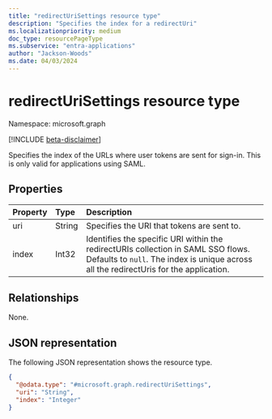 ```yaml
---
title: "redirectUriSettings resource type"
description: "Specifies the index for a redirectUri"
ms.localizationpriority: medium
doc_type: resourcePageType
ms.subservice: "entra-applications"
author: "Jackson-Woods"
ms.date: 04/03/2024
---
```


# redirectUriSettings resource type

Namespace: microsoft.graph

[!INCLUDE [beta-disclaimer](../../includes/beta-disclaimer.md)]

Specifies the index of the URLs where user tokens are sent for sign-in. This is only valid for applications using SAML.

## Properties

| Property | Type | Description |
|:---------|:-----|:------------|
| uri | String | Specifies the URI that tokens are sent to. |
|index|Int32|Identifies the specific URI within the redirectURIs collection in SAML SSO flows. Defaults to `null`. The index is unique across all the redirectUris for the application.|


## Relationships
None.

## JSON representation
The following JSON representation shows the resource type.

<!-- {
  "blockType": "resource",
  "optionalProperties": [
  ],
  "@odata.type": "microsoft.graph.redirectUriSettings"
}-->

``` json
{
  "@odata.type": "#microsoft.graph.redirectUriSettings",
  "uri": "String",
  "index": "Integer"
}
```
